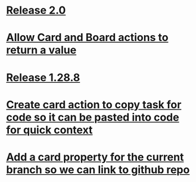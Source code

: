 # [Release 2.0](#BACKLOG:-790)
<!--
is-epic:"Release 2.0"
created:2022-04-09T14:58:00.759Z expand:1 -->
# [Allow Card and Board actions to return a value](#READY:0)
<!--
epic:"Release 1.28.8"
created:2022-04-09T15:01:08.096Z
-->
# [Release 1.28.8](#TODO:-10)
<!--
is-epic:"Release 1.28.8"
created:2022-04-09T15:02:04.833Z expand:1 -->
# [Create card action to copy task for code so it can be pasted into code for quick context](#DOING:0)
<!--
created:2022-04-09T15:04:38.154Z
-->
# [Add a card property for the current branch so we can link to github repo](#DOING:-10)
<!--
created:2022-04-09T15:11:35.185Z
-->